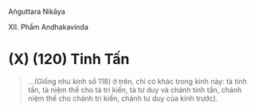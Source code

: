 Aṅguttara Nikāya

XII. Phẩm Andhakavinda

# (X) (120) Tinh Tấn

> ...(Giống như kinh số 118) ở trên, chỉ có khác trong kinh này: tà tinh tấn, tà niệm thế cho tà tri kiến, tà tư duy và chánh tinh tấn, chánh niệm thế cho chánh tri kiến, chánh tư duy của kinh trước).

